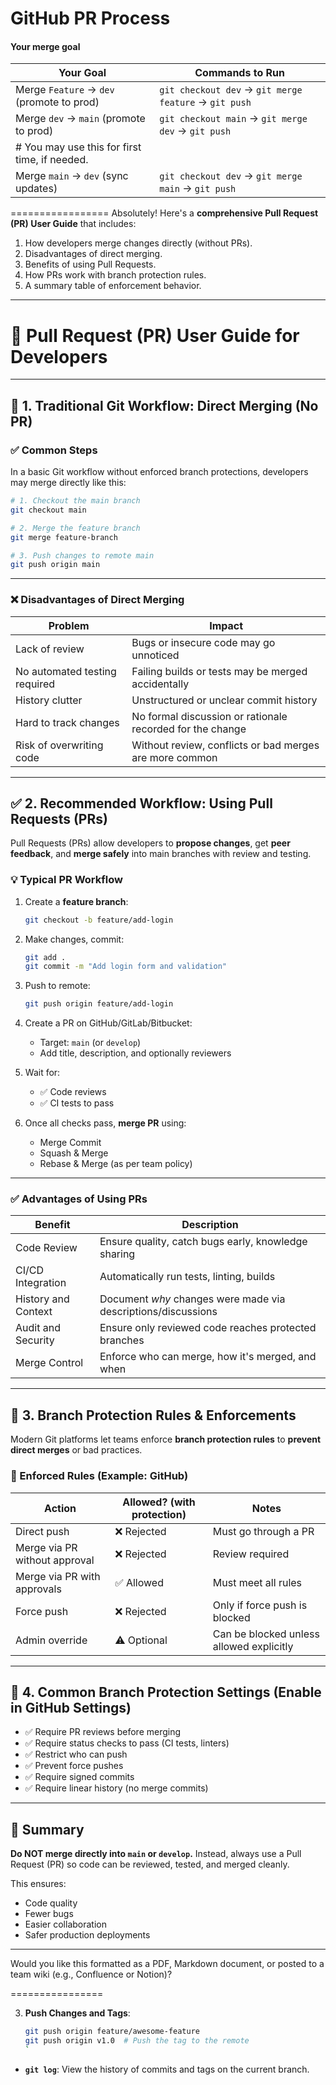 # GitHub PR Process

   #### **Your merge goal**
   | Your Goal                              | Commands to Run                                    |
   | -------------------------------------- | -------------------------------------------------- |
   | Merge `Feature` → `dev` (promote to prod) | `git checkout dev` → `git merge feature` → `git push` |
   | Merge `dev` → `main` (promote to prod) | `git checkout main` → `git merge dev` → `git push` |
   | # You may use this for first time, if needed.
   | Merge `main` → `dev` (sync updates)    | `git checkout dev` → `git merge main` → `git push` |



=================
Absolutely! Here's a **comprehensive Pull Request (PR) User Guide** that includes:

1. How developers merge changes directly (without PRs).
2. Disadvantages of direct merging.
3. Benefits of using Pull Requests.
4. How PRs work with branch protection rules.
5. A summary table of enforcement behavior.

---

# 🧭 Pull Request (PR) User Guide for Developers

---

## 🔧 1. Traditional Git Workflow: Direct Merging (No PR)

### ✅ Common Steps

In a basic Git workflow without enforced branch protections, developers may merge directly like this:

```bash
# 1. Checkout the main branch
git checkout main

# 2. Merge the feature branch
git merge feature-branch

# 3. Push changes to remote main
git push origin main
```

---

### ❌ Disadvantages of Direct Merging

| Problem                       | Impact                                                    |
| ----------------------------- | --------------------------------------------------------- |
| Lack of review                | Bugs or insecure code may go unnoticed                    |
| No automated testing required | Failing builds or tests may be merged accidentally        |
| History clutter               | Unstructured or unclear commit history                    |
| Hard to track changes         | No formal discussion or rationale recorded for the change |
| Risk of overwriting code      | Without review, conflicts or bad merges are more common   |

---

## ✅ 2. Recommended Workflow: Using Pull Requests (PRs)

Pull Requests (PRs) allow developers to **propose changes**, get **peer feedback**, and **merge safely** into main branches with review and testing.

### 💡 Typical PR Workflow

1. Create a **feature branch**:

   ```bash
   git checkout -b feature/add-login
   ```

2. Make changes, commit:

   ```bash
   git add .
   git commit -m "Add login form and validation"
   ```

3. Push to remote:

   ```bash
   git push origin feature/add-login
   ```

4. Create a PR on GitHub/GitLab/Bitbucket:

   * Target: `main` (or `develop`)
   * Add title, description, and optionally reviewers

5. Wait for:

   * ✅ Code reviews
   * ✅ CI tests to pass

6. Once all checks pass, **merge PR** using:

   * Merge Commit
   * Squash & Merge
   * Rebase & Merge (as per team policy)

---

### ✅ Advantages of Using PRs

| Benefit             | Description                                                   |
| ------------------- | ------------------------------------------------------------- |
| Code Review         | Ensure quality, catch bugs early, knowledge sharing           |
| CI/CD Integration   | Automatically run tests, linting, builds                      |
| History and Context | Document *why* changes were made via descriptions/discussions |
| Audit and Security  | Ensure only reviewed code reaches protected branches          |
| Merge Control       | Enforce who can merge, how it's merged, and when              |

---

## 🔐 3. Branch Protection Rules & Enforcements

Modern Git platforms let teams enforce **branch protection rules** to **prevent direct merges** or bad practices.

### 🚫 Enforced Rules (Example: GitHub)

| Action                        | Allowed? (with protection) | Notes                                    |
| ----------------------------- | -------------------------- | ---------------------------------------- |
| Direct push                   | ❌ Rejected                 | Must go through a PR                     |
| Merge via PR without approval | ❌ Rejected                 | Review required                          |
| Merge via PR with approvals   | ✅ Allowed                  | Must meet all rules                      |
| Force push                    | ❌ Rejected                 | Only if force push is blocked            |
| Admin override                | ⚠️ Optional                | Can be blocked unless allowed explicitly |

---

## 🔐 4. Common Branch Protection Settings (Enable in GitHub Settings)

* ✅ Require PR reviews before merging
* ✅ Require status checks to pass (CI tests, linters)
* ✅ Restrict who can push
* ✅ Prevent force pushes
* ✅ Require signed commits
* ✅ Require linear history (no merge commits)

---

## 📌 Summary

**Do NOT merge directly into `main` or `develop`.**
Instead, always use a Pull Request (PR) so code can be reviewed, tested, and merged cleanly.

This ensures:

* Code quality
* Fewer bugs
* Easier collaboration
* Safer production deployments

---

Would you like this formatted as a PDF, Markdown document, or posted to a team wiki (e.g., Confluence or Notion)?




================

   3. **Push Changes and Tags**:
      ```bash
      git push origin feature/awesome-feature
      git push origin v1.0  # Push the tag to the remote
      `
- **`git log`**: View the history of commits and tags on the current branch.
